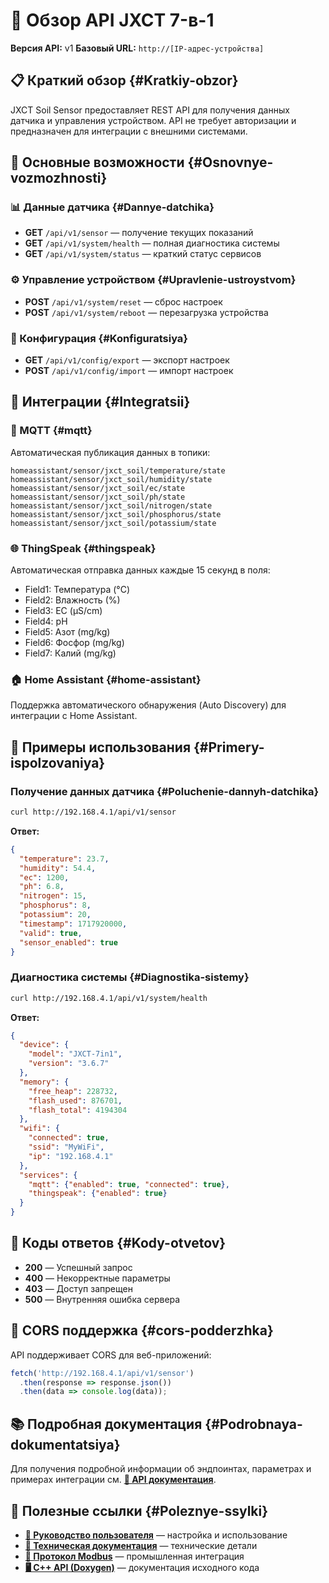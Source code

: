 # 🔌 Обзор API JXCT 7-в-1

**Версия API:** v1
**Базовый URL:** `http://[IP-адрес-устройства]`

## 📋 Краткий обзор {#Kratkiy-obzor}

JXCT Soil Sensor предоставляет REST API для получения данных датчика и управления устройством. API не требует авторизации и предназначен для интеграции с внешними системами.

## 🚀 Основные возможности {#Osnovnye-vozmozhnosti}

### 📊 Данные датчика {#Dannye-datchika}
- **GET** `/api/v1/sensor` — получение текущих показаний
- **GET** `/api/v1/system/health` — полная диагностика системы
- **GET** `/api/v1/system/status` — краткий статус сервисов

### ⚙️ Управление устройством {#Upravlenie-ustroystvom}
- **POST** `/api/v1/system/reset` — сброс настроек
- **POST** `/api/v1/system/reboot` — перезагрузка устройства

### 📁 Конфигурация {#Konfiguratsiya}
- **GET** `/api/v1/config/export` — экспорт настроек
- **POST** `/api/v1/config/import` — импорт настроек

## 🔗 Интеграции {#Integratsii}

### 📡 MQTT {#mqtt}
Автоматическая публикация данных в топики:
```
homeassistant/sensor/jxct_soil/temperature/state
homeassistant/sensor/jxct_soil/humidity/state
homeassistant/sensor/jxct_soil/ec/state
homeassistant/sensor/jxct_soil/ph/state
homeassistant/sensor/jxct_soil/nitrogen/state
homeassistant/sensor/jxct_soil/phosphorus/state
homeassistant/sensor/jxct_soil/potassium/state
```

### 🌐 ThingSpeak {#thingspeak}
Автоматическая отправка данных каждые 15 секунд в поля:
- Field1: Температура (°C)
- Field2: Влажность (%)
- Field3: EC (µS/cm)
- Field4: pH
- Field5: Азот (mg/kg)
- Field6: Фосфор (mg/kg)
- Field7: Калий (mg/kg)

### 🏠 Home Assistant {#home-assistant}
Поддержка автоматического обнаружения (Auto Discovery) для интеграции с Home Assistant.

## 📝 Примеры использования {#Primery-ispolzovaniya}

### Получение данных датчика {#Poluchenie-dannyh-datchika}
```bash
curl http://192.168.4.1/api/v1/sensor
```

**Ответ:**
```json
{
  "temperature": 23.7,
  "humidity": 54.4,
  "ec": 1200,
  "ph": 6.8,
  "nitrogen": 15,
  "phosphorus": 8,
  "potassium": 20,
  "timestamp": 1717920000,
  "valid": true,
  "sensor_enabled": true
}
```

### Диагностика системы {#Diagnostika-sistemy}
```bash
curl http://192.168.4.1/api/v1/system/health
```

**Ответ:**
```json
{
  "device": {
    "model": "JXCT-7in1",
    "version": "3.6.7"
  },
  "memory": {
    "free_heap": 228732,
    "flash_used": 876701,
    "flash_total": 4194304
  },
  "wifi": {
    "connected": true,
    "ssid": "MyWiFi",
    "ip": "192.168.4.1"
  },
  "services": {
    "mqtt": {"enabled": true, "connected": true},
    "thingspeak": {"enabled": true}
  }
}
```

## 🔧 Коды ответов {#Kody-otvetov}

- **200** — Успешный запрос
- **400** — Некорректные параметры
- **403** — Доступ запрещен
- **500** — Внутренняя ошибка сервера

## 📱 CORS поддержка {#cors-podderzhka}

API поддерживает CORS для веб-приложений:
```javascript
fetch('http://192.168.4.1/api/v1/sensor')
  .then(response => response.json())
  .then(data => console.log(data));
```

## 📚 Подробная документация {#Podrobnaya-dokumentatsiya}

Для получения подробной информации об эндпоинтах, параметрах и примерах интеграции см. **[📖 API документация](manuals/API.md)**.

## 🔗 Полезные ссылки {#Poleznye-ssylki}

- **[👤 Руководство пользователя](manuals/USER_GUIDE.md)** — настройка и использование
- **[🔧 Техническая документация](manuals/TECHNICAL_DOCS.md)** — технические детали
- **[📡 Протокол Modbus](manuals/MODBUS_PROTOCOL.md)** — промышленная интеграция
- **[🖥️ C++ API (Doxygen)](DOXYGEN_API.md)** — документация исходного кода

